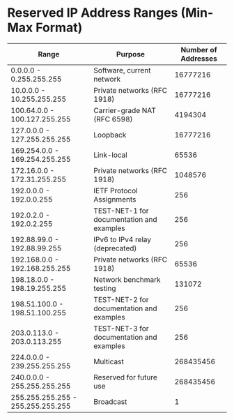 # Reserved IP Address Ranges (Min-Max Format)

| Range                             | Purpose                                   |   Number of Addresses |
|-----------------------------------|-------------------------------------------|-----------------------|
| 0.0.0.0 - 0.255.255.255           | Software, current network                 |              16777216 |
| 10.0.0.0 - 10.255.255.255         | Private networks (RFC 1918)               |              16777216 |
| 100.64.0.0 - 100.127.255.255      | Carrier-grade NAT (RFC 6598)              |               4194304 |
| 127.0.0.0 - 127.255.255.255       | Loopback                                  |              16777216 |
| 169.254.0.0 - 169.254.255.255     | Link-local                                |                 65536 |
| 172.16.0.0 - 172.31.255.255       | Private networks (RFC 1918)               |               1048576 |
| 192.0.0.0 - 192.0.0.255           | IETF Protocol Assignments                 |                   256 |
| 192.0.2.0 - 192.0.2.255           | TEST-NET-1 for documentation and examples |                   256 |
| 192.88.99.0 - 192.88.99.255       | IPv6 to IPv4 relay (deprecated)           |                   256 |
| 192.168.0.0 - 192.168.255.255     | Private networks (RFC 1918)               |                 65536 |
| 198.18.0.0 - 198.19.255.255       | Network benchmark testing                 |                131072 |
| 198.51.100.0 - 198.51.100.255     | TEST-NET-2 for documentation and examples |                   256 |
| 203.0.113.0 - 203.0.113.255       | TEST-NET-3 for documentation and examples |                   256 |
| 224.0.0.0 - 239.255.255.255       | Multicast                                 |             268435456 |
| 240.0.0.0 - 255.255.255.255       | Reserved for future use                   |             268435456 |
| 255.255.255.255 - 255.255.255.255 | Broadcast                                 |                     1 |
